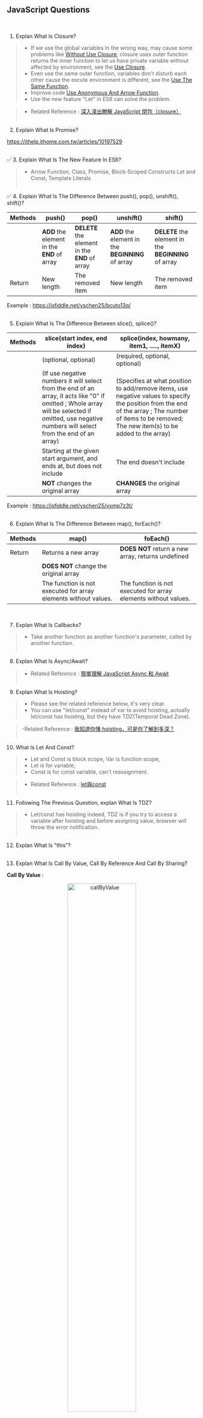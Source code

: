 ## JavaScript Questions
<br/>

1. Explan What Is Closure?

> - If we use the global variables in the wrong way, may cause some problems like [Without Use Closure](https://jsfiddle.net/yschen25/aofkj153/14/), closure uses outer function returns the inner function to let us have private variable without affected by environment, see the [Use Closure](https://jsfiddle.net/yschen25/pvqbxjr7). <br/>
> - Even use the same outer function, variables don't disturb each other cause the excute environment is different, see the  [Use The Same Function](https://jsfiddle.net/yschen25/q5ohxarL/). <br/>
> - Improve code [Use Anonymous And Arrow Function](https://jsfiddle.net/yschen25/rjefc2sg/). <br/>
> - Use the new feature "Let" in ES6 can solve the problem.

> - Related Reference : [深入淺出瞭解 JavaScript 閉包（closure）](https://pjchender.blogspot.com/2017/05/javascript-closure.html)
<br/><br/>

2. Explain What Is Promise?

https://ithelp.ithome.com.tw/articles/10197529
<br/><br/>

:white_check_mark: 3. Explain What Is The New Feature In ES6?

> - Arrow Function, Class, Promise, Block-Scoped Constructs Let and Const, Template Literals
<br/><br/>

:white_check_mark: 4. Explain What Is The Difference Between push(), pop(), unshift(), shift()?

| Methods | push() | pop() | unshift() | shift() | 
|---|---|---|---|---|
|  | **ADD** the element in the **END** of array | **DELETE** the element in the **END** of array | **ADD** the element in the **BEGINNING** of array | **DELETE** the element in the **BEGINNING** of array |
| Return | New length | The removed item | New length | The removed item |

Example : https://jsfiddle.net/yschen25/bcuto13q/
<br/><br/>

5. Explain What Is The Difference Between slice(), splice()?

| Methods |  slice(start index, end index) | splice(index, howmany, item1, ....., itemX) 
|---|---|---|
|  | (optional, optional) | (required, optional, optional)|
|  | (If use negative numbers it will select from the end of an array, it acts like "0" if omitted ; Whole array will be selected if omitted, use negative numbers will select from the end of an array) | (Specifies at what position to add/remove items, use negative values to specify the position from the end of the array ; The number of items to be removed; The new item(s) to be added to the array) |
| | Starting at the given start argument, and ends at, but does not include | The end doesn't include |
| | **NOT** changes the original array | **CHANGES** the original array |

Example : https://jsfiddle.net/yschen25/vxmp7z3t/
<br/><br/>

6. Explain What Is The Difference Between map(), forEach()?

| Methods | map() | foEach() |
|---|---|---|
| Return | Returns a new array | **DOES NOT** return a new array, returns undefined |
| | **DOES NOT** change the original array | |
| |The function is not executed for array elements without values.| The function is not executed for array elements without values. |

<br/>

7. Explan What Is Callbacks?

> - Take another function as another function's parameter, called by another function. 
<br/><br/>

8. Explan What Is Async/Await?

> - Related Reference : [簡單理解 JavaScript Async 和 Await](https://www.oxxostudio.tw/articles/201908/js-async-await.html
)
<br/><br/>

9. Explan What Is Hoisting?

> - Please see the related reference below, it's very clear.<br/>
> - You can use "let/const" instead of var to avoid hoisting, actually let/const has hoisting, but they have TDZ(Temporal Dead Zone).

> -Related Reference : [我知道你懂 hoisting，可是你了解到多深？](https://blog.techbridge.cc/2018/11/10/javascript-hoisting/)
<br/><br/>

10. What Is Let And Const?

> - Let and Const is block scope, Var is function scope,<br/>
> - Let is for variable,<br/>
> - Const is for const variable, can't reassignment.<br/>

> - Related Reference :  [let與const](https://ithelp.ithome.com.tw/articles/10185142)
<br/><br/>

11. Following The Previous Question, explan What Is TDZ?

> - Let/const has hoisting indeed, TDZ is if you try to access a variable after hoisting and before assigning value, browser will throw the error notification.
<br/><br/>

12. Explan What Is "this"?
<br/><br/>

13. Explan What Is Call By Value, Call By Reference And Call By Sharing?

**Call By Value** : 

<p align="center">
<img src="img/callByValue.png" alt="callByValue" title="callByValue" width="60%">
</p>

> - When you declare a primitive type (string, number, boolean, null, undefined, symbol) for example variable a , it will has own memory location and store it's own value in it, then assign another variable b equal to a, b also has own memory location and store a's value in it. b's value ```WILL NOT CHANGE``` when a's value changes, a and b's memory location is isolate, they won't interrupt each other.  

Example : https://jsfiddle.net/yschen25/9v0t2fx6/
<br/><br/>

**Call By Reference** : 

<p align="center">
<img src="img/callByReference.png" alt="callByReference" title="callByReference" width="60%">
</p>

> - When you declare variable a as an object or function, it will has own memory location and store it's own value in it, then assign b equal to a, b ```WILL NOT``` has an own memory location, a and b will has same memory location, b's value ```WILL CHANGE``` when a's value changes. 

Example : https://jsfiddle.net/yschen25/ov3rq5me
<br/><br/>

**Call By Sharing** : If there are an array1 equal to [1,2,3], assign array2 equal to array1, array1 = [1,2,3], then reassign array1 to [4,5,6], it ```WILL NOT``` change array2's value. But if assign arry1[0] = 4, it will change array2 to [4,2,3] (e.g., use array literals, object literals assign value again)

Example : https://jsfiddle.net/yschen25/7djyawve
<br/>

> - Related Reference : [談談 JavaScript 中 by reference 和 by value 的重要觀念](https://pjchender.blogspot.com/2016/03/javascriptby-referenceby-value.html), 
[你不可不知的 JavaScript 二三事](https://ithelp.ithome.com.tw/articles/10209104)
<br/><br/>

14. Following The Previous Question, Explan What Is Shallow Copy And Deep Copy?
 
<p align="center">
<img src="img/shallow_deep_copy.png" alt="shallow_deep_copy" title="shallow_deep_copy">
<img src="img/shallow_deep_copy2.png" alt="shallow_deep_copy" title="shallow_deep_copy">
</p>

> - Shallow Copy : Duplicates as little as possible. If b is a shallow copy of a, b points to a's location in memory, b ```WILL CHANGE``` it's value when change a. 
Metgod => Spread Operator, object.assign

> - Deep Copy : Duplicates everything. If b is a deep copy of a, a and b has it's own memory location, b ```WILL NOT CHANGE``` it's value when change a. 
Metgod => JSON.parse(JSON.stringify(object)), jQuery's $.extend, lodash's _.cloneDeep

> - Related Reference : [關於 JS 中的淺拷貝和深拷貝](https://larry850806.github.io/2016/09/20/shallow-vs-deep-copy/),  [JS-淺拷貝(Shallow Copy) VS 深拷貝(Deep Copy)](https://kanboo.github.io/2018/01/27/JS-ShallowCopy-DeepCopy/)
<br/><br/>

15. What Is The Difference between Null and Undifined?

> - Undefined means a variable has been declared but has not yet been assigned a value.<br/>
let a;<br/>
console.log(a);         // undefined<br/>
console.log(typeof a);  // undefined<br/>

> - Null is an assignment value. It can be assigned to a variable as a representation of no value.<br/>
let a = null;<br/>
console.log(a);         // null<br/>
console.log(typeof a);  // object<br/>

> - null == undefined   // true<br/>
null === undefined  // false
<br/><br/>

16. What Is Event Bubbling And How To Stop IT?

> - (1)The event first triggers on the innermost target element, and then triggers on the ancestors (parents) of the target element in the same nesting hierarchy till it reaches the outermost DOM element or document object.<br/>
> - (2)Using event.stopPropagation()
<br/><br/>

17. What Is IIFE(Immediately Invoked Function Expression)?
<br/><br/>

18. What Is Prototype?
<br/><br/>

19. What Is Event Loop?
<br/><br/>

20. What Is Functional Programming?
<br/><br/>

21. What Is Function Statements And Function Expressions?
